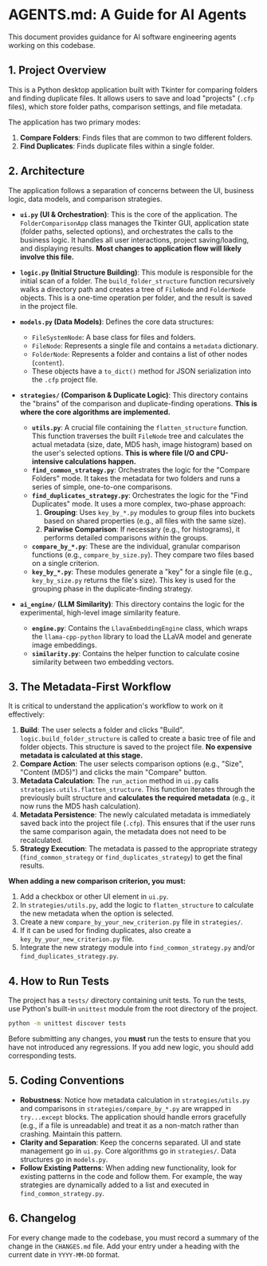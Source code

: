 # AGENTS.md: A Guide for AI Agents

This document provides guidance for AI software engineering agents working on this codebase.

## 1. Project Overview

This is a Python desktop application built with Tkinter for comparing folders and finding duplicate files. It allows users to save and load "projects" (`.cfp` files), which store folder paths, comparison settings, and file metadata.

The application has two primary modes:
1.  **Compare Folders**: Finds files that are common to two different folders.
2.  **Find Duplicates**: Finds duplicate files within a single folder.

## 2. Architecture

The application follows a separation of concerns between the UI, business logic, data models, and comparison strategies.

-   **`ui.py` (UI & Orchestration)**: This is the core of the application. The `FolderComparisonApp` class manages the Tkinter GUI, application state (folder paths, selected options), and orchestrates the calls to the business logic. It handles all user interactions, project saving/loading, and displaying results. **Most changes to application flow will likely involve this file.**

-   **`logic.py` (Initial Structure Building)**: This module is responsible for the initial scan of a folder. The `build_folder_structure` function recursively walks a directory path and creates a tree of `FileNode` and `FolderNode` objects. This is a one-time operation per folder, and the result is saved in the project file.

-   **`models.py` (Data Models)**: Defines the core data structures:
    -   `FileSystemNode`: A base class for files and folders.
    -   `FileNode`: Represents a single file and contains a `metadata` dictionary.
    -   `FolderNode`: Represents a folder and contains a list of other nodes (`content`).
    -   These objects have a `to_dict()` method for JSON serialization into the `.cfp` project file.

-   **`strategies/` (Comparison & Duplicate Logic)**: This directory contains the "brains" of the comparison and duplicate-finding operations. **This is where the core algorithms are implemented.**
    -   **`utils.py`**: A crucial file containing the `flatten_structure` function. This function traverses the built `FileNode` tree and calculates the actual metadata (size, date, MD5 hash, image histogram) based on the user's selected options. **This is where file I/O and CPU-intensive calculations happen.**
    -   **`find_common_strategy.py`**: Orchestrates the logic for the "Compare Folders" mode. It takes the metadata for two folders and runs a series of simple, one-to-one comparisons.
    -   **`find_duplicates_strategy.py`**: Orchestrates the logic for the "Find Duplicates" mode. It uses a more complex, two-phase approach:
        1.  **Grouping**: Uses `key_by_*.py` modules to group files into buckets based on shared properties (e.g., all files with the same size).
        2.  **Pairwise Comparison**: If necessary (e.g., for histograms), it performs detailed comparisons *within* the groups.
    -   **`compare_by_*.py`**: These are the individual, granular comparison functions (e.g., `compare_by_size.py`). They compare two files based on a single criterion.
    -   **`key_by_*.py`**: These modules generate a "key" for a single file (e.g., `key_by_size.py` returns the file's size). This key is used for the grouping phase in the duplicate-finding strategy.

-   **`ai_engine/` (LLM Similarity)**: This directory contains the logic for the experimental, high-level image similarity feature.
    -   **`engine.py`**: Contains the `LlavaEmbeddingEngine` class, which wraps the `llama-cpp-python` library to load the LLaVA model and generate image embeddings.
    -   **`similarity.py`**: Contains the helper function to calculate cosine similarity between two embedding vectors.

## 3. The Metadata-First Workflow

It is critical to understand the application's workflow to work on it effectively:

1.  **Build**: The user selects a folder and clicks "Build". `logic.build_folder_structure` is called to create a basic tree of file and folder objects. This structure is saved to the project file. **No expensive metadata is calculated at this stage.**
2.  **Compare Action**: The user selects comparison options (e.g., "Size", "Content (MD5)") and clicks the main "Compare" button.
3.  **Metadata Calculation**: The `run_action` method in `ui.py` calls `strategies.utils.flatten_structure`. This function iterates through the previously built structure and **calculates the required metadata** (e.g., it now runs the MD5 hash calculation).
4.  **Metadata Persistence**: The newly calculated metadata is immediately saved back into the project file (`.cfp`). This ensures that if the user runs the same comparison again, the metadata does not need to be recalculated.
5.  **Strategy Execution**: The metadata is passed to the appropriate strategy (`find_common_strategy` or `find_duplicates_strategy`) to get the final results.

**When adding a new comparison criterion, you must:**
1.  Add a checkbox or other UI element in `ui.py`.
2.  In `strategies/utils.py`, add the logic to `flatten_structure` to calculate the new metadata when the option is selected.
3.  Create a new `compare_by_your_new_criterion.py` file in `strategies/`.
4.  If it can be used for finding duplicates, also create a `key_by_your_new_criterion.py` file.
5.  Integrate the new strategy module into `find_common_strategy.py` and/or `find_duplicates_strategy.py`.

## 4. How to Run Tests

The project has a `tests/` directory containing unit tests. To run the tests, use Python's built-in `unittest` module from the root directory of the project.

```bash
python -m unittest discover tests
```

Before submitting any changes, you **must** run the tests to ensure that you have not introduced any regressions. If you add new logic, you should add corresponding tests.

## 5. Coding Conventions

-   **Robustness**: Notice how metadata calculation in `strategies/utils.py` and comparisons in `strategies/compare_by_*.py` are wrapped in `try...except` blocks. The application should handle errors gracefully (e.g., if a file is unreadable) and treat it as a non-match rather than crashing. Maintain this pattern.
-   **Clarity and Separation**: Keep the concerns separated. UI and state management go in `ui.py`. Core algorithms go in `strategies/`. Data structures go in `models.py`.
-   **Follow Existing Patterns**: When adding new functionality, look for existing patterns in the code and follow them. For example, the way strategies are dynamically added to a list and executed in `find_common_strategy.py`.

## 6. Changelog

For every change made to the codebase, you must record a summary of the change in the `CHANGES.md` file. Add your entry under a heading with the current date in `YYYY-MM-DD` format.

